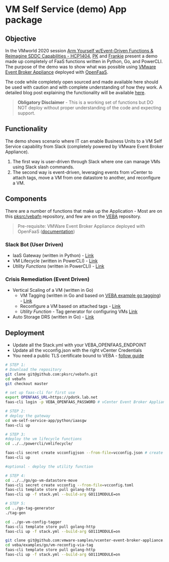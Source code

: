 # VM Self Service (demo) App package

## Objective

In the VMworld 2020 session [Arm Yourself w/Event-Driven Functions & Reimagine SDDC Capabilities - HCP1404](https://my.vmworld.com/widget/vmware/vmworld2020/catalog/session/15863800295950014HrA), [PK](https://twitter.com/pkblah) and [Frankie](https://github.com/codegold79) present a demo made up completely of FaaS functions written in Python, Go, and PowerCLI. The purpose of the demo was to show what was possible using [VMware Event Broker Appliance](https://vmweventbroker.io) deployed with [OpenFaaS](https://www.openfaas.com).

The code while completely open sourced and made available here should be used with caution and with complete understanding of how they work. A detailed blog post explaining the functionality will be available [here](https://medium.com/@pkblah). 

> **Obligatory Disclaimer** - This is a working set of functions but DO NOT deploy without proper understanding of the code and expecting support. 

## Functionality

The demo shows scenario where IT can enable Business Units to a VM Self Service capability from Slack (completely powered by VMware Event Broker Appliance). 

1. The first way is user-driven through Slack where one can manage VMs using Slack slash commands.
2. The second way is event-driven, leveraging events from vCenter to attach tags, move a VM from one datastore to another, and reconfigure a VM.

## Components

There are a number of functions that make up the Application - Most are on this [pksrc/vebafn](https://github.com/pksrc/vebafn) repository, and few are on the [VEBA](https://github.com/vmware-samples/vcenter-event-broker-appliance) repository.

> Pre-requisite: VMWare Event Broker Appliance deployed with OpenFaaS ([documentation](https://vmweventbroker.io/kb/install-openfaas))

### Slack Bot (User Driven)

  * IaaS Gateway (written in Python) - [Link](https://github.com/pksrc/vebafn/tree/master/vm-self-service-app/python/iaasgw)
  * VM Lifecycle (written in PowerCLI) - [Link](https://github.com/pksrc/vebafn/tree/master/vm-self-service-app/powercli/vmlifecycle)
  * *Utility Functions* (written in PowerCLI) - [Link](https://github.com/pksrc/vebafn/tree/master/vm-self-service-app/powercli/util)

### Crisis Remediation (Event Driven)

  * Vertical Scaling of a VM (written in Go) 
    * VM Tagging (written in Go and based on [VEBA example go tagging](https://github.com/vmware-samples/vcenter-event-broker-appliance/tree/development/examples/go/tagging)) - [Link](https://github.com/pksrc/vebafn/tree/master/vm-self-service-app/go/go-vm-config-tagger)
    * Reconfigure a VM based on attached tags -  [Link](https://github.com/vmware-samples/vcenter-event-broker-appliance/tree/development/examples/go/vm-reconfig-via-tag)
    * *Utility Function* - Tag generator for configuring VMs [Link](https://github.com/vmware-samples/vcenter-event-broker-appliance/tree/development/examples/go/go-tag-generator)
  * Auto Storage DRS (written in Go) - [Link](https://github.com/vmware-samples/vcenter-event-broker-appliance/tree/development/examples/go/go-vm-datastore-move)


## Deployment

* Update all the Stack.yml with your VEBA_OPENFAAS_ENDPOINT
* Update all the vcconfig.json with the right vCenter Credentials
* You need a public TLS certificate bound to VEBA - [follow guide](https://medium.com/@pkblah/publicly-trusted-tls-for-vmware-eventing-platform-6c6f5d0a14fb)

```zsh
# STEP 1: 
# Download the repository
git clone git@github.com:pksrc/vebafn.git 
cd vebafn
git checkout master

# set up faas-cli for first use
export OPENFAAS_URL=https://pdotk.lab.net
faas-cli login -p VEBA_OPENFAAS_PASSWORD # vCenter Event Broker Appliance is configured with authentication, pass in the password used during the vCenter Event Broker Appliance deployment process

# STEP 2: 
# deploy the gateway
cd vm-self-service-app/python/iaasgw
faas-cli up 

# STEP 3: 
#deploy the vm lifecycle functions
cd ../../powercli/vmlifecycle/ 

faas-cli secret create vcconfigjson --from-file=vcconfig.json # create the secret
faas-cli up

#optional - deploy the utility function
```

```zsh
# STEP 4:
cd ../../go/go-vm-datastore-move
faas-cli secret create vcconfig --from-file=vcconfig.toml
faas-cli template store pull golang-http
faas-cli up -f stack.yml --build-arg GO111MODULE=on

# STEP 5: 
cd ../go-tag-generator
./tag-gen

cd ../go-vm-config-tagger
faas-cli template store pull golang-http
faas-cli up -f stack.yml --build-arg GO111MODULE=on 

git clone git@github.com:vmware-samples/vcenter-event-broker-appliance.git veba
cd veba/examples/go/vm-reconfig-via-tag 
faas-cli template store pull golang-http
faas-cli up -f stack.yml --build-arg GO111MODULE=on
```